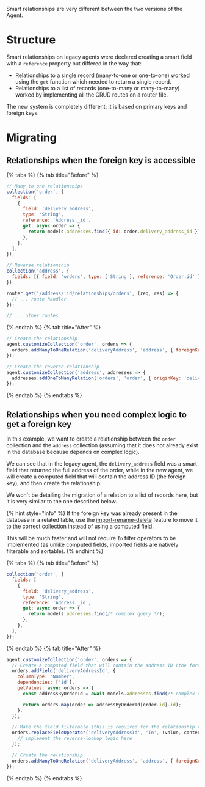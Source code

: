 Smart relationships are very different between the two versions of the Agent.

# Structure

Smart relationships on legacy agents were declared creating a smart field with a `reference` property but differed in the way that:

- Relationships to a single record (many-to-one or one-to-one) worked using the `get` function which needed to return a single record.
- Relationships to a list of records (one-to-many or many-to-many) worked by implementing all the CRUD routes on a router file.

The new system is completely different: it is based on primary keys and foreign keys.

# Migrating

## Relationships when the foreign key is accessible

{% tabs %} {% tab title="Before" %}

```javascript
// Many to one relationships
collection('order', {
  fields: [
    {
      field: 'delivery_address',
      type: 'String',
      reference: 'Address._id',
      get: async order => {
        return models.addresses.find({ id: order.delivery_address_id });
      },
    },
  ],
});

// Reverse relationship
collection('address', {
  fields: [{ field: 'orders', type: ['String'], reference: 'Order.id' }],
});

router.get('/address/:id/relationships/orders', (req, res) => {
  // ... route handler
});

// ... other routes
```

{% endtab %} {% tab title="After" %}

```javascript
// Create the relationship
agent.customizeCollection('order', orders => {
  orders.addManyToOneRelation('deliveryAddress', 'address', { foreignKey: 'deliveryAddressId' });
});

// Create the reverse relationship
agent.customizeCollection('address', addresses => {
  addresses.addOneToManyRelation('orders', 'order', { originKey: 'deliveryAddressId' });
});
```

{% endtab %} {% endtabs %}

## Relationships when you need complex logic to get a foreign key

In this example, we want to create a relationship between the `order` collection and the `address` collection
(assuming that it does not already exist in the database because depends on complex logic).

We can see that in the legacy agent, the `delivery_address` field was a smart field that returned the full address of the order, while in the new agent, we will create a computed field that will contain the address ID (the foreign key), and then create the relationship.

We won't be detailing the migration of a relation to a list of records here, but it is very similar to the one described below.

{% hint style="info" %}
If the foreign key was already present in the database in a related table, use the [import-rename-delete](../../../../agent-customization/fields/import-rename-delete.md) feature to move it to the correct collection instead of using a computed field.

This will be much faster and will not require `In` filter operators to be implemented (as unlike computed fields, imported fields are natively filterable and sortable).
{% endhint %}

{% tabs %} {% tab title="Before" %}

```javascript
collection('order', {
  fields: [
    {
      field: 'delivery_address',
      type: 'String',
      reference: 'Address._id',
      get: async order => {
        return models.addresses.find(/* complex query */);
      },
    },
  ],
});
```

{% endtab %} {% tab title="After" %}

```javascript
agent.customizeCollection('order', orders => {
  // Create a computed field that will contain the address ID (the foreign key)
  orders.addField('deliveryAddressId', {
    columnType: 'Number',
    dependencies: ['id'],
    getValues: async orders => {
      const addressByOrderId = await models.addresses.find(/* complex query */);

      return orders.map(order => addressByOrderId[order.id].id);
    },
  });

  // Make the field filterable (this is required for the relationship to work, see documentation)
  orders.replaceFieldOperator('deliveryAddressId', 'In', (value, context) => {
    // implement the reverse-lookup logic here
  });

  // Create the relationship
  orders.addManyToOneRelation('deliveryAddress', 'address', { foreignKey: 'deliveryAddressId' });
});
```

{% endtab %} {% endtabs %}
